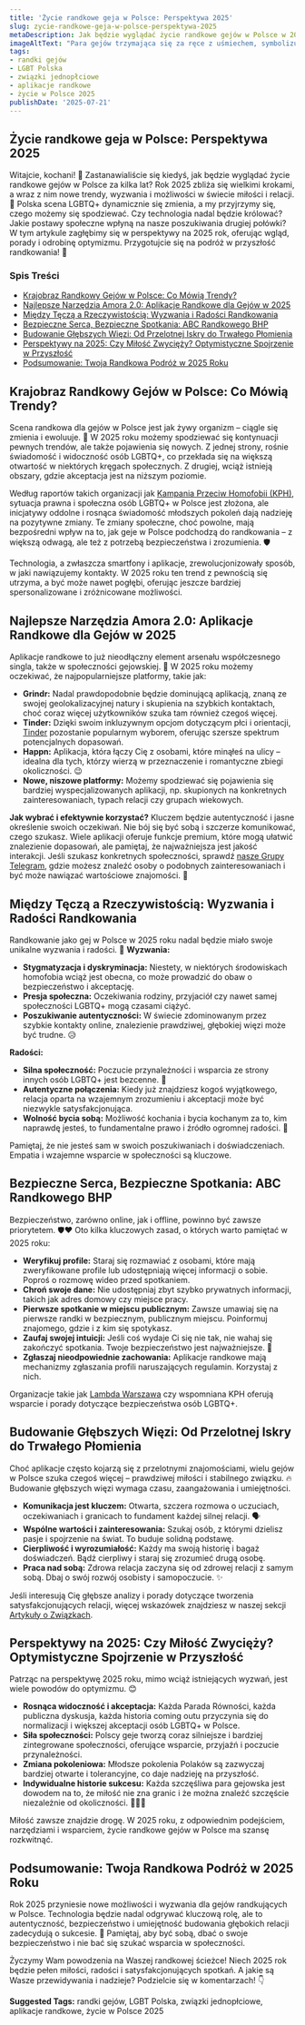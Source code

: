 ```yaml
---
title: 'Życie randkowe geja w Polsce: Perspektywa 2025'
slug: zycie-randkowe-geja-w-polsce-perspektywa-2025
metaDescription: Jak będzie wyglądać życie randkowe gejów w Polsce w 2025? Odkryj trendy, popularne aplikacje, wyzwania i porady na udane randki. 💖 Sprawdź naszą analizę!
imageAltText: "Para gejów trzymająca się za ręce z uśmiechem, symbolizująca życie randkowe gejów w Polsce w 2025.\n\n    *   Anchor: \"nasze [Grupy Telegram](/grupy/telegram)\" - Target Path: `/grupy/telegram`\n    *   Anchor: \"[Artykuły o Związkach](/artykuly/zwiazki)\" - Target Path: `/artykuly/zwiazki`\n*   **Additional Suggestions for internal links:**\n    *   Phrase in article: \"bezpieczeństwo, zarówno online, jak i offline\" - Suggested Anchor Text: \"bezpieczeństwo online\" - Suggested Target Path: `/artykuly/bezpieczenstwo-online`\n    *   Phrase in article: \"Polscy geje tworzą coraz silniejsze i bardziej zintegrowane społeczności\" - Suggested Anchor Text: \"społeczności LGBTQ+\" - Suggested Target Path: `/spolecznosci/lgbtq`"
tags:
- randki gejów
- LGBT Polska
- związki jednopłciowe
- aplikacje randkowe
- życie w Polsce 2025
publishDate: '2025-07-21'
---
```


## Życie randkowe geja w Polsce: Perspektywa 2025

Witajcie, kochani! 👋 Zastanawialiście się kiedyś, jak będzie wyglądać życie randkowe gejów w Polsce za kilka lat? Rok 2025 zbliża się wielkimi krokami, a wraz z nim nowe trendy, wyzwania i możliwości w świecie miłości i relacji. 💖 Polska scena LGBTQ+ dynamicznie się zmienia, a my przyjrzymy się, czego możemy się spodziewać. Czy technologia nadal będzie królować? Jakie postawy społeczne wpłyną na nasze poszukiwania drugiej połówki? W tym artykule zagłębimy się w perspektywy na 2025 rok, oferując wgląd, porady i odrobinę optymizmu. Przygotujcie się na podróż w przyszłość randkowania! 🚀

### Spis Treści
- [Krajobraz Randkowy Gejów w Polsce: Co Mówią Trendy?](#krajobraz-randkowy-gejow-w-polsce-co-mowia-trendy)
- [Najlepsze Narzędzia Amora 2.0: Aplikacje Randkowe dla Gejów w 2025](#najlepsze-narzedzia-amora-20-aplikacje-randkowe-dla-gejow-w-2025)
- [Między Tęczą a Rzeczywistością: Wyzwania i Radości Randkowania](#miedzy-tecza-a-rzeczywistoscia-wyzwania-i-radosci-randkowania)
- [Bezpieczne Serca, Bezpieczne Spotkania: ABC Randkowego BHP](#bezpieczne-serca-bezpieczne-spotkania-abc-randkowego-bhp)
- [Budowanie Głębszych Więzi: Od Przelotnej Iskry do Trwałego Płomienia](#budowanie-glebszych-wiezi-od-przelotnej-iskry-do-trwalego-plomienia)
- [Perspektywy na 2025: Czy Miłość Zwycięży? Optymistyczne Spojrzenie w Przyszłość](#perspektywy-na-2025-czy-milosc-zwyciezy-optymistyczne-spojrzenie-w-przyszlosc)
- [Podsumowanie: Twoja Randkowa Podróż w 2025 Roku](#podsumowanie-twoja-randkowa-podroz-w-2025-roku)

## Krajobraz Randkowy Gejów w Polsce: Co Mówią Trendy?

Scena randkowa dla gejów w Polsce jest jak żywy organizm – ciągle się zmienia i ewoluuje. 🌿 W 2025 roku możemy spodziewać się kontynuacji pewnych trendów, ale także pojawienia się nowych. Z jednej strony, rośnie świadomość i widoczność osób LGBTQ+, co przekłada się na większą otwartość w niektórych kręgach społecznych. Z drugiej, wciąż istnieją obszary, gdzie akceptacja jest na niższym poziomie.

Według raportów takich organizacji jak [Kampania Przeciw Homofobii (KPH)](https://kph.org.pl), sytuacja prawna i społeczna osób LGBTQ+ w Polsce jest złożona, ale inicjatywy oddolne i rosnąca świadomość młodszych pokoleń dają nadzieję na pozytywne zmiany. Te zmiany społeczne, choć powolne, mają bezpośredni wpływ na to, jak geje w Polsce podchodzą do randkowania – z większą odwagą, ale też z potrzebą bezpieczeństwa i zrozumienia. 🛡️

Technologia, a zwłaszcza smartfony i aplikacje, zrewolucjonizowały sposób, w jaki nawiązujemy kontakty. W 2025 roku ten trend z pewnością się utrzyma, a być może nawet pogłębi, oferując jeszcze bardziej spersonalizowane i zróżnicowane możliwości.

## Najlepsze Narzędzia Amora 2.0: Aplikacje Randkowe dla Gejów w 2025

Aplikacje randkowe to już nieodłączny element arsenału współczesnego singla, także w społeczności gejowskiej. 📲 W 2025 roku możemy oczekiwać, że najpopularniejsze platformy, takie jak:

*   **Grindr:** Nadal prawdopodobnie będzie dominującą aplikacją, znaną ze swojej geolokalizacyjnej natury i skupienia na szybkich kontaktach, choć coraz więcej użytkowników szuka tam również czegoś więcej.
*   **Tinder:** Dzięki swoim inkluzywnym opcjom dotyczącym płci i orientacji, [Tinder](https://tinder.com) pozostanie popularnym wyborem, oferując szersze spektrum potencjalnych dopasowań.
*   **Happn:** Aplikacja, która łączy Cię z osobami, które minąłeś na ulicy – idealna dla tych, którzy wierzą w przeznaczenie i romantyczne zbiegi okoliczności. 😉
*   **Nowe, niszowe platformy:** Możemy spodziewać się pojawienia się bardziej wyspecjalizowanych aplikacji, np. skupionych na konkretnych zainteresowaniach, typach relacji czy grupach wiekowych.

**Jak wybrać i efektywnie korzystać?**
Kluczem będzie autentyczność i jasne określenie swoich oczekiwań. Nie bój się być sobą i szczerze komunikować, czego szukasz. Wiele aplikacji oferuje funkcje premium, które mogą ułatwić znalezienie dopasowań, ale pamiętaj, że najważniejsza jest jakość interakcji. Jeśli szukasz konkretnych społeczności, sprawdź [nasze Grupy Telegram](/grupy/telegram), gdzie możesz znaleźć osoby o podobnych zainteresowaniach i być może nawiązać wartościowe znajomości. 💬

## Między Tęczą a Rzeczywistością: Wyzwania i Radości Randkowania

Randkowanie jako gej w Polsce w 2025 roku nadal będzie miało swoje unikalne wyzwania i radości. 🌈
**Wyzwania:**
*   **Stygmatyzacja i dyskryminacja:** Niestety, w niektórych środowiskach homofobia wciąż jest obecna, co może prowadzić do obaw o bezpieczeństwo i akceptację.
*   **Presja społeczna:** Oczekiwania rodziny, przyjaciół czy nawet samej społeczności LGBTQ+ mogą czasami ciążyć.
*   **Poszukiwanie autentyczności:** W świecie zdominowanym przez szybkie kontakty online, znalezienie prawdziwej, głębokiej więzi może być trudne. 😥

**Radości:**
*   **Silna społeczność:** Poczucie przynależności i wsparcia ze strony innych osób LGBTQ+ jest bezcenne. 💪
*   **Autentyczne połączenia:** Kiedy już znajdziesz kogoś wyjątkowego, relacja oparta na wzajemnym zrozumieniu i akceptacji może być niezwykle satysfakcjonująca.
*   **Wolność bycia sobą:** Możliwość kochania i bycia kochanym za to, kim naprawdę jesteś, to fundamentalne prawo i źródło ogromnej radości. 🥰

Pamiętaj, że nie jesteś sam w swoich poszukiwaniach i doświadczeniach. Empatia i wzajemne wsparcie w społeczności są kluczowe.

## Bezpieczne Serca, Bezpieczne Spotkania: ABC Randkowego BHP

Bezpieczeństwo, zarówno online, jak i offline, powinno być zawsze priorytetem. 🛡️❤️ Oto kilka kluczowych zasad, o których warto pamiętać w 2025 roku:

*   **Weryfikuj profile:** Staraj się rozmawiać z osobami, które mają zweryfikowane profile lub udostępniają więcej informacji o sobie. Poproś o rozmowę wideo przed spotkaniem.
*   **Chroń swoje dane:** Nie udostępniaj zbyt szybko prywatnych informacji, takich jak adres domowy czy miejsce pracy.
*   **Pierwsze spotkanie w miejscu publicznym:** Zawsze umawiaj się na pierwsze randki w bezpiecznym, publicznym miejscu. Poinformuj znajomego, gdzie i z kim się spotykasz.
*   **Zaufaj swojej intuicji:** Jeśli coś wydaje Ci się nie tak, nie wahaj się zakończyć spotkania. Twoje bezpieczeństwo jest najważniejsze. 🙏
*   **Zgłaszaj nieodpowiednie zachowania:** Aplikacje randkowe mają mechanizmy zgłaszania profili naruszających regulamin. Korzystaj z nich.

Organizacje takie jak [Lambda Warszawa](https://lambdawarszawa.org) czy wspomniana KPH oferują wsparcie i porady dotyczące bezpieczeństwa osób LGBTQ+.

## Budowanie Głębszych Więzi: Od Przelotnej Iskry do Trwałego Płomienia

Choć aplikacje często kojarzą się z przelotnymi znajomościami, wielu gejów w Polsce szuka czegoś więcej – prawdziwej miłości i stabilnego związku. 🔥 Budowanie głębszych więzi wymaga czasu, zaangażowania i umiejętności.

*   **Komunikacja jest kluczem:** Otwarta, szczera rozmowa o uczuciach, oczekiwaniach i granicach to fundament każdej silnej relacji. 🗣️
*   **Wspólne wartości i zainteresowania:** Szukaj osób, z którymi dzielisz pasje i spojrzenie na świat. To buduje solidną podstawę.
*   **Cierpliwość i wyrozumiałość:** Każdy ma swoją historię i bagaż doświadczeń. Bądź cierpliwy i staraj się zrozumieć drugą osobę.
*   **Praca nad sobą:** Zdrowa relacja zaczyna się od zdrowej relacji z samym sobą. Dbaj o swój rozwój osobisty i samopoczucie. ✨

Jeśli interesują Cię głębsze analizy i porady dotyczące tworzenia satysfakcjonujących relacji, więcej wskazówek znajdziesz w naszej sekcji [Artykuły o Związkach](/artykuly/zwiazki).

## Perspektywy na 2025: Czy Miłość Zwycięży? Optymistyczne Spojrzenie w Przyszłość

Patrząc na perspektywę 2025 roku, mimo wciąż istniejących wyzwań, jest wiele powodów do optymizmu. 😊
*   **Rosnąca widoczność i akceptacja:** Każda Parada Równości, każda publiczna dyskusja, każda historia coming outu przyczynia się do normalizacji i większej akceptacji osób LGBTQ+ w Polsce.
*   **Siła społeczności:** Polscy geje tworzą coraz silniejsze i bardziej zintegrowane społeczności, oferujące wsparcie, przyjaźń i poczucie przynależności.
*   **Zmiana pokoleniowa:** Młodsze pokolenia Polaków są zazwyczaj bardziej otwarte i tolerancyjne, co daje nadzieję na przyszłość.
*   **Indywidualne historie sukcesu:** Każda szczęśliwa para gejowska jest dowodem na to, że miłość nie zna granic i że można znaleźć szczęście niezależnie od okoliczności. 🏳️‍🌈💖

Miłość zawsze znajdzie drogę. W 2025 roku, z odpowiednim podejściem, narzędziami i wsparciem, życie randkowe gejów w Polsce ma szansę rozkwitnąć.

## Podsumowanie: Twoja Randkowa Podróż w 2025 Roku

Rok 2025 przyniesie nowe możliwości i wyzwania dla gejów randkujących w Polsce. Technologia będzie nadal odgrywać kluczową rolę, ale to autentyczność, bezpieczeństwo i umiejętność budowania głębokich relacji zadecydują o sukcesie. 🌟 Pamiętaj, aby być sobą, dbać o swoje bezpieczeństwo i nie bać się szukać wsparcia w społeczności.

Życzymy Wam powodzenia na Waszej randkowej ścieżce! Niech 2025 rok będzie pełen miłości, radości i satysfakcjonujących spotkań. A jakie są Wasze przewidywania i nadzieje? Podzielcie się w komentarzach! 👇




**Suggested Tags:**
randki gejów, LGBT Polska, związki jednopłciowe, aplikacje randkowe, życie w Polsce 2025
